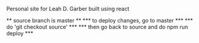 Personal site for Leah D. Garber
built using react

** source branch is master **
*** to deploy changes, go to master ***
*** do 'git checkout source' ***
*** then go back to source and do npm run deploy ***

